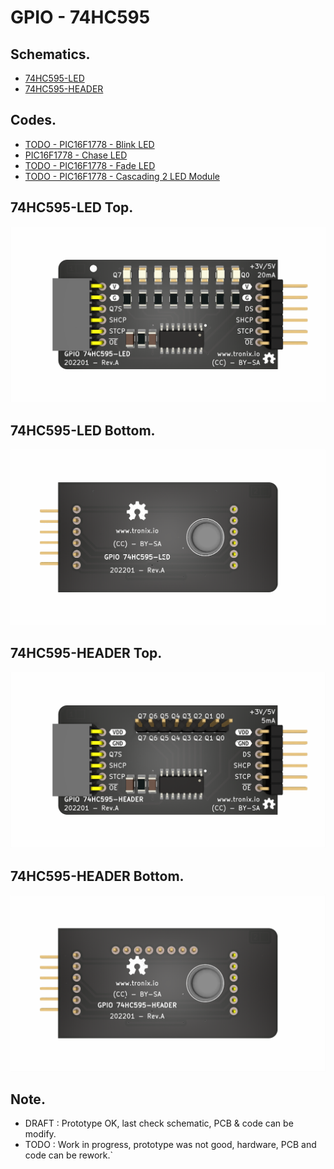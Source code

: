 # GPIO - 74HC595

## Schematics.

- [74HC595-LED](https://github.com/tronixio/modules/blob/main/Kicad/gpio-hc595-led/extras/schematic.pdf)
- [74HC595-HEADER](https://github.com/tronixio/modules/blob/main/Kicad/gpio-hc595-header/extras/schematic.pdf)

## Codes.

- [TODO - PIC16F1778 - Blink LED]()
- [PIC16F1778 - Chase LED](https://github.com/tronixio/modules/blob/main/Firmwares/pic16f17xx/pic16f1778-picas-hc595-led.md)
- [TODO - PIC16F1778 - Fade LED]()
- [TODO - PIC16F1778 - Cascading 2 LED Module]()

## 74HC595-LED Top.

![74HC595-LED Top.](https://github.com/tronixio/modules/blob/main/Kicad/gpio-hc595-led/extras/top.png)

## 74HC595-LED Bottom.

![74HC595-LED Bottom.](https://github.com/tronixio/modules/blob/main/Kicad/gpio-hc595-led/extras/bottom.png)

## 74HC595-HEADER Top.

![74HC595-HEADER Top.](https://github.com/tronixio/modules/blob/main/Kicad/gpio-hc595-header/extras/top.png)

## 74HC595-HEADER Bottom.

![74HC595-HEADER Bottom.](https://github.com/tronixio/modules/blob/main/Kicad/gpio-hc595-header/extras/bottom.png)

## Note.

- DRAFT : Prototype OK, last check schematic, PCB & code can be modify.
- TODO : Work in progress, prototype was not good, hardware, PCB and code can be rework.`

